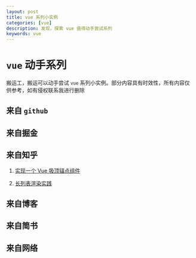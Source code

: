```yaml
---
layout: post
title: vue 系列小实例
categories: [vue]
description: 发现，探索 vue 值得动手尝试系列
keywords: vue 
---
```


# `vue` 动手系列
搬运工，搬运可以动手尝试 `vue` 系列小实例。部分内容具有时效性，所有内容仅供参考，如有侵权联系我进行删除

## 来自 `github`

## 来自掘金

## 来自知乎
1.  [实现一个 Vue 吸顶锚点组件](https://zhuanlan.zhihu.com/p/59317112)

2.  [长列表渲染实践](https://zhuanlan.zhihu.com/p/66779396)


## 来自博客

## 来自简书

## 来自网络
